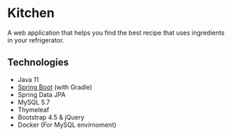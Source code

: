 # Kitchen

A web application that helps you find the best recipe that uses ingredients in your refrigerator.

## Technologies
- Java 11
- [Spring Boot](https://spring.io/projects/spring-boot) (with Gradle)
- Spring Data JPA
- MySQL 5.7
- Thymeleaf
- Bootstrap 4.5 & jQuery
- Docker (For MySQL envirnoment) 